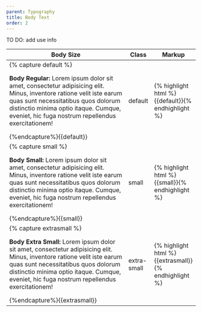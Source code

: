 ```yaml
---
parent: Typography
title: Body Text
order: 2
---
```

<p>TO DO: add use info</p>
<!-- Start  Table -->
<table class="rs-list-table">
  <thead>
    <tr>
      <th>Body Size</th>
      <th>Class</th>
      <th>Markup</th>
    </tr>
  </thead>
  <tbody>
    <tr>
      <td style="width: 20em;">{% capture default %}<p>
<strong>Body Regular:</strong> 
Lorem ipsum dolor sit amet, consectetur 
adipisicing elit. Minus, inventore ratione velit 
iste earum quas sunt necessitatibus quos dolorum 
distinctio minima optio itaque. Cumque, eveniet, 
hic fuga nostrum repellendus exercitationem!
</p>{%endcapture%}{{default}}</td>
      <td>default</td>
      <td>{% highlight html %}{{default}}{% endhighlight %}</td>
    </tr>
    <tr>
      <td>{% capture small %}<p class="small">
<strong>Body Small:</strong> 
Lorem ipsum dolor sit amet, consectetur 
adipisicing elit. Minus, inventore ratione velit 
iste earum quas sunt necessitatibus quos dolorum 
distinctio minima optio itaque. Cumque, eveniet, 
hic fuga nostrum repellendus exercitationem!
</p>{%endcapture%}{{small}}</td>
      <td>small</td>
      <td>{% highlight html %}{{small}}{% endhighlight %}</td>
    </tr>
    <tr>
      <td>{% capture extrasmall %}<p class="extra-small">
<strong>Body Extra Small:</strong> 
Lorem ipsum dolor sit amet, consectetur 
adipisicing elit. Minus, inventore ratione velit 
iste earum quas sunt necessitatibus quos dolorum 
distinctio minima optio itaque. Cumque, eveniet, 
hic fuga nostrum repellendus exercitationem!
</p>{%endcapture%}{{extrasmall}}</td>
      <td>extra-small</td>
      <td>{% highlight html %}{{extrasmall}}{% endhighlight %}</td>
    </tr>
  </tbody>
</table>
<!-- End  Table -->
